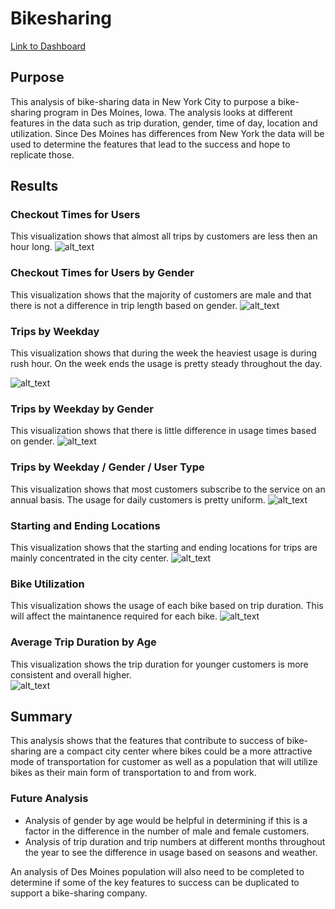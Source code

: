 # Bikesharing
[Link to Dashboard](https://public.tableau.com/app/profile/rebecca.weirich/viz/Challenge_CitiBikes/NYCAnalysis)

## Purpose
This analysis of bike-sharing data in New York City to purpose a bike-sharing program in Des Moines, Iowa.  The analysis looks at different features in the data such as trip duration, gender, time of day, location and utilization.  Since Des Moines has differences from New York the data will be used to determine the features that lead to the success and hope to replicate those.

## Results

### Checkout Times for Users
This visualization shows that almost all trips by customers are less then an hour long.
![alt_text](https://raw.githubusercontent.com/bweirich/Bikesharing/main/images/Checkout%20Times.png)

### Checkout Times for Users by Gender
This visualization shows that the majority of customers are male and that there is not a difference in trip length based on gender.
![alt_text](https://raw.githubusercontent.com/bweirich/Bikesharing/main/images/Checkout%20Gender.png)

### Trips by Weekday
This visualization shows that during the week the heaviest usage is during rush hour.  On the week ends the usage is pretty steady throughout the day.

![alt_text](https://raw.githubusercontent.com/bweirich/Bikesharing/main/images/Trips%20by%20Weekday.png)

### Trips by Weekday by Gender
This visualization shows that there is little difference in usage times based on gender.
![alt_text](https://raw.githubusercontent.com/bweirich/Bikesharing/main/images/Trips%20by%20Gender.png)

### Trips by Weekday / Gender / User Type
This visualization shows that most customers subscribe to the service on an annual basis.  The usage for daily customers is pretty uniform.
![alt_text](https://raw.githubusercontent.com/bweirich/Bikesharing/main/images/Trips%20by%20Gen_Day.png)

### Starting and Ending Locations
This visualization shows that the starting and ending locations for trips are mainly concentrated in the city center.
![alt_text](https://raw.githubusercontent.com/bweirich/Bikesharing/main/images/Start_End%20Dashboard.png)

### Bike Utilization
This visualization shows the usage of each bike based on trip duration.  This will affect the maintanence required for each bike.
![alt_text](https://raw.githubusercontent.com/bweirich/Bikesharing/main/images/Bike%20Utilization.png)

### Average Trip Duration by Age
This visualization shows the trip duration for younger customers is more consistent and overall higher.  
![alt_text](https://raw.githubusercontent.com/bweirich/Bikesharing/main/images/Avg%20Trip%20Duration.png)

## Summary

This analysis shows that the features that contribute to success of bike-sharing are a compact city center where bikes could be a more attractive mode of transportation for customer as well as a population that will utilize bikes as their main form of transportation to and from work.

### Future Analysis
- Analysis of gender by age would be helpful in determining if this is a factor in the difference in the number of male and female customers.
- Analysis of trip duration and trip numbers at different months throughout the year to see the difference in usage based on seasons and weather.

An analysis of Des Moines population will also need to be completed to determine if some of the key features to success can be duplicated to support a bike-sharing company.
